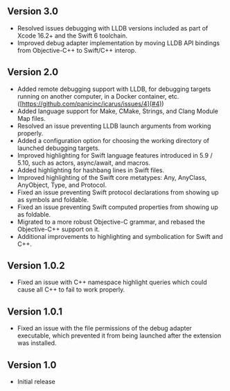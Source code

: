 ## Version 3.0

- Resolved issues debugging with LLDB versions included as part of Xcode 16.2+ and the Swift 6 toolchain.
- Improved debug adapter implementation by moving LLDB API bindings from Objective-C++ to Swift/C++ interop.

## Version 2.0

- Added remote debugging support with LLDB, for debugging targets running on another computer, in a Docker container, etc. ([https://github.com/panicinc/icarus/issues/4](#4))
- Added language support for Make, CMake, Strings, and Clang Module Map files.
- Resolved an issue preventing LLDB launch arguments from working properly.
- Added a configuration option for choosing the working directory of launched debugging targets.
- Improved highlighting for Swift language features introduced in 5.9 / 5.10, such as actors, async/await, and macros.
- Added highlighting for hashbang lines in Swift files.
- Improved highlighting of the Swift core metatypes: Any, AnyClass, AnyObject, Type, and Protocol.
- Fixed an issue preventing Swift protocol declarations from showing up as symbols and foldable.
- Fixed an issue preventing Swift computed properties from showing up as foldable.
- Migrated to a more robust Objective-C grammar, and rebased the Objective-C++ support on it.
- Additional improvements to highlighting and symbolication for Swift and C++.

## Version 1.0.2

- Fixed an issue with C++ namespace highlight queries which could cause all C++ to fail to work properly.

## Version 1.0.1

- Fixed an issue with the file permissions of the debug adapter executable, which prevented it from being launched after the extension was installed.

## Version 1.0

- Initial release
